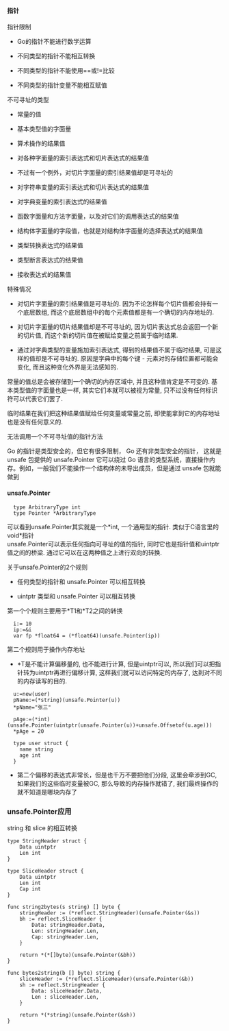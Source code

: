 #### 指针  

指针限制  
  * Go的指针不能进行数学运算
  
  * 不同类型的指针不能相互转换
  
  * 不同类型的指针不能使用==或!=比较
  
  * 不同类型的指针变量不能相互赋值
  
不可寻址的类型  
  * 常量的值
  
  * 基本类型值的字面量
  
  * 算术操作的结果值
  
  * 对各种字面量的索引表达式和切片表达式的结果值
  
  * 不过有一个例外，对切片字面量的索引结果值却是可寻址的
  
  * 对字符串变量的索引表达式和切片表达式的结果值
  
  * 对字典变量的索引表达式的结果值
  
  * 函数字面量和方法字面量，以及对它们的调用表达式的结果值
  
  * 结构体字面量的字段值，也就是对结构体字面量的选择表达式的结果值
  
  * 类型转换表达式的结果值
  
  * 类型断言表达式的结果值
  
  * 接收表达式的结果值

特殊情况

  * 对切片字面量的索引结果值是可寻址的. 因为不论怎样每个切片值都会持有一个底层数组, 而这个底层数组中的每个元素值都是有一个确切的内存地址的.  
  
  * 对切片字面量的切片结果值却是不可寻址的, 因为切片表达式总会返回一个新的切片值, 而这个新的切片值在被赋给变量之前属于临时结果.  
  
  * 通过对字典类型的变量施加索引表达式, 得到的结果值不属于临时结果, 可是这样的值却是不可寻址的. 原因是字典中的每个键 - 元素对的存储位置都可能会变化, 而且这种变化外界是无法感知的.  


  常量的值总是会被存储到一个确切的内存区域中, 并且这种值肯定是不可变的. 基本类型值的字面量也是一样, 其实它们本就可以被视为常量, 只不过没有任何标识符可以代表它们罢了.  
  
  临时结果在我们把这种结果值赋给任何变量或常量之前, 即使能拿到它的内存地址也是没有任何意义的.  

  无法调用一个不可寻址值的指针方法  
  
Go 的指针是类型安全的，但它有很多限制， Go 还有非类型安全的指针， 这就是 unsafe 包提供的 unsafe.Pointer
它可以绕过 Go 语言的类型系统，直接操作内存。例如，一般我们不能操作一个结构体的未导出成员，但是通过 unsafe 包就能做到

#### unsafe.Pointer

```
  type ArbitraryType int
  type Pointer *ArbitraryType
```
可以看到unsafe.Pointer其实就是一个\*int, 一个通用型的指针. 类似于C语言里的void*指针  
unsafe.Pointer可以表示任何指向可寻址的值的指针, 同时它也是指针值和uintptr值之间的桥梁. 通过它可以在这两种值之上进行双向的转换.  

关于unsafe.Pointer的2个规则

  * 任何类型的指针和 unsafe.Pointer 可以相互转换

  * uintptr 类型和 unsafe.Pointer 可以相互转换

第一个个规则主要用于\*T1和\*T2之间的转换
  ```  
    i:= 10
    ip:=&i
    var fp *float64 = (*float64)(unsafe.Pointer(ip))
  ```

第二个规则用于操作内存地址  
  * \*T是不能计算偏移量的, 也不能进行计算, 但是uintptr可以, 所以我们可以把指针转为uintptr再进行偏移计算, 这样我们就可以访问特定的内存了, 达到对不同的内存读写的目的.
  ```
    u:=new(user)
    pName:=(*string)(unsafe.Pointer(u))
    *pName="张三"

    pAge:=(*int)(unsafe.Pointer(uintptr(unsafe.Pointer(u))+unsafe.Offsetof(u.age)))
    *pAge = 20

    type user struct {
      name string
      age int
    }
  ```
  * 第二个偏移的表达式非常长，但是也千万不要把他们分段, 这里会牵涉到GC, 如果我们的这些临时变量被GC, 那么导致的内存操作就错了, 我们最终操作的就不知道是哪块内存了
  
### unsafe.Pointer应用

string 和 slice 的相互转换
```
type StringHeader struct {
    Data uintptr
    Len int
}

type SliceHeader struct {
    Data uintptr
    Len int
    Cap int
}

func string2bytes(s string) [] byte {
    stringHeader := (*reflect.StringHeader)(unsafe.Pointer(&s)) 
    bh := reflect.SliceHeader {
        Data: stringHeader.Data,
        Len: stringHeader.Len,
        Cap: stringHeader.Len,
    }

    return *(*[]byte)(unsafe.Pointer(&bh)) 
}

func bytes2string(b [] byte) string {
    sliceHeader := (*reflect.SliceHeader)(unsafe.Pointer(&b))
    sh := reflect.StringHeader {
        Data: sliceHeader.Data,
        Len : sliceHeader.Len,
    }

    return *(*string)(unsafe.Pointer(&sh)) 
}
```

